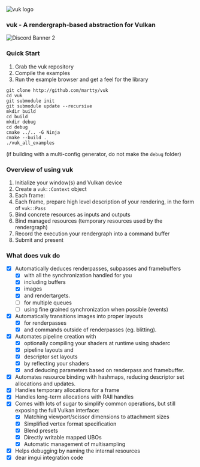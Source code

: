 ![vuk logo](https://github.com/martty/vuk/blob/master/vuk_logo.png)

### **vuk** - A rendergraph-based abstraction for Vulkan

![Discord Banner 2](https://img.shields.io/discord/939539624039186432?style=for-the-badge)

### Quick Start
1. Grab the vuk repository
2. Compile the examples
3. Run the example browser and get a feel for the library
```
git clone http://github.com/martty/vuk
cd vuk
git submodule init
git submodule update --recursive
mkdir build
cd build
mkdir debug
cd debug
cmake ../.. -G Ninja
cmake --build .
./vuk_all_examples
```
(if building with a multi-config generator, do not make the `debug` folder)

### Overview of using **vuk**
1. Initialize your window(s) and Vulkan device
2. Create a `vuk::Context` object
3. Each frame:
  1. Each frame, prepare high level description of your rendering, in the form of `vuk::Pass`
  2. Bind concrete resources as inputs and outputs
  3. Bind managed resources (temporary resources used by the rendergraph)
  4. Record the execution your rendergraph into a command buffer
  5. Submit and present

### What does **vuk** do
- [x] Automatically deduces renderpasses, subpasses and framebuffers
  - [x] with all the synchronization handled for you
   - [x] including buffers
   - [x] images
   - [x] and rendertargets.
  - [ ] for multiple queues
  - [ ] using fine grained synchronization when possible (events)
- [x] Automatically transitions images into proper layouts
  - [x] for renderpasses
  - [x] and commands outside of renderpasses (eg. blitting).
- [x] Automates pipeline creation with
  - [x] optionally compiling your shaders at runtime using shaderc
  - [x] pipeline layouts and
  - [x] descriptor set layouts
  - [x] by reflecting your shaders
  - [x] and deducing parameters based on renderpass and framebuffer.
- [x] Automates resource binding with hashmaps, reducing descriptor set allocations and updates.
- [x] Handles temporary allocations for a frame
- [x] Handles long-term allocations with RAII handles
- [x] Comes with lots of sugar to simplify common operations, but still exposing the full Vulkan interface:
  - [x] Matching viewport/scissor dimensions to attachment sizes
  - [x] Simplified vertex format specification
  - [x] Blend presets
  - [x] Directly writable mapped UBOs
  - [x] Automatic management of multisampling
- [x] Helps debugging by naming the internal resources
- [x] dear imgui integration code
